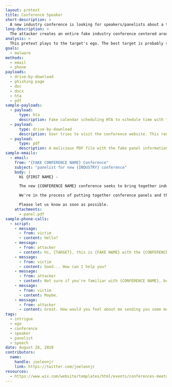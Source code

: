 ```yaml
---
layout: pretext
title: Conference Speaker
short-description: >
  A new industry conference is looking for speakers/panelists about a topic related to the target's job/expertise.
long-description: >
  The attacker creates an entire fake industry conference centered around the target's area of expertise or job title. The attacker then contacts the target, via email or phone, and invites them to participate on a panel or as a speaker. You'll need to conduct sufficient research on the individual to ensure that they would feel qualified enough to speak to a particular topic, so make sure they have sufficient professional experience in that field. It needs to be plausible that they'd be asked to speak, or at least that someone might think they could. This pretext relies heavily on playing to our victim's ego, so be sure to string in little sayings like 'your insight', 'you came highly recommended', 'top of the field', etc. Create a conference website and then the payload could be via document about the conference sent over email or website-based.
analysis: >
  This pretext plays to the target's ego. The best target is probably someone with a lot of career aspirations that hasn't been recognized yet. 
goals:
  - malware
methods:
  - email
  - phone
payloads:
  - drive-by-download
  - phishing page
  - doc
  - docx
  - hta
  - pdf
sample-payloads:
  - payload:
      type: hta
      description: Fake calendar scheduling HTA to schedule time with the victim to discuss the panel you want them to participate on.
  - payload:
      type: drive-by-download
      description: User tries to visit the conference website. This requires building a legitimate looking conference website. Shouldn't be too difficult though, since there are tons of templates out there.
  - payload:
      type: pdf
      description: A malicious PDF file with the fake panel information.
sample-emails:
  - email:
    from: "{FAKE CONFERENCE NAME} Conference"
    subject: "panelist for new {INDUSTRY} conference"
    body: | 
      Hi {FIRST NAME} -

      The new {CONFERENCE NAME} conference seeks to bring together industry experts and academics to {CONFERENCE PURPOSE}. 

      We're in the process of putting together conference panels and thought the panel on {TOPIC RELATED TO VICTIM} might be of interest. Are you open to discussing being a panelist at our conference?

      Please let us know as soon as possible.
    attachments:
      - panel.pdf
sample-phone-calls:
  - script:
    - message:
      - from: victim
      - content: Hello?
    - message:
      - from: attacker 
      - content: Hi, {TARGET}, this is {FAKE NAME} with the {CONFERENCE NAME} conference. How are you?
    - message:
      - from: victim
      - content: Good... How can I help you?
    - message:
      - from: attacker
      - content: Not sure if you're familiar with {CONFERENCE NAME}, but it's our inagural year running the {CONFERENCE NAME} conference. We're bringing together academic leaders and industry experts to {CONFERENCE PURPOSE}. At the moment, we're looking for speakers and panelists and our search committee stumbled upon your profile. Would you be open to exploring speaking or participating in a panel about {PANEL TOPIC}?
    - message:
      - from: victim
      - content: Maybe.
    - message:
      - from: attacker
      - content: Great. How would you feel about me sending you some more info via email and then setting up some time to discuss in a bit greater detail?
tags:
  - intrigue
  - ego
  - conference
  - speaker
  - panelist
  - speech
date: August 26, 2020
contributors:
  name:
    handle: joeleonjr
    link: https://twitter.com/joeleonjr
resources:
  - https://www.wix.com/website/templates/html/events/conferences-meetups
---
```



